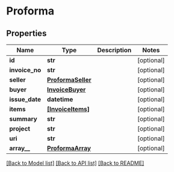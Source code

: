 # Proforma

## Properties
Name | Type | Description | Notes
------------ | ------------- | ------------- | -------------
**id** | **str** |  | [optional] 
**invoice_no** | **str** |  | [optional] 
**seller** | [**ProformaSeller**](ProformaSeller.md) |  | [optional] 
**buyer** | [**InvoiceBuyer**](InvoiceBuyer.md) |  | [optional] 
**issue_date** | **datetime** |  | [optional] 
**items** | [**[InvoiceItems]**](InvoiceItems.md) |  | [optional] 
**summary** | **str** |  | [optional] 
**project** | **str** |  | [optional] 
**uri** | **str** |  | [optional] 
**array__** | [**ProformaArray**](ProformaArray.md) |  | [optional] 

[[Back to Model list]](../README.md#documentation-for-models) [[Back to API list]](../README.md#documentation-for-api-endpoints) [[Back to README]](../README.md)


